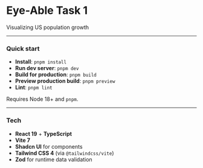 # Eye-Able Task 1

Visualizing US population growth

---

### Quick start

- **Install**: `pnpm install`
- **Run dev server**: `pnpm dev`
- **Build for production**: `pnpm build`
- **Preview production build**: `pnpm preview`
- **Lint**: `pnpm lint`

Requires Node 18+ and `pnpm`.

---

### Tech

- **React 19** + **TypeScript**
- **Vite 7**
- **Shadcn UI** for components
- **Tailwind CSS 4** (via `@tailwindcss/vite`)
- **Zod** for runtime data validation
